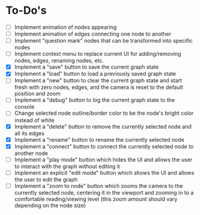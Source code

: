 # To-Do's

- [ ] Implement animation of nodes appearing
- [ ] Implement animation of edges connecting one node to another
- [ ] Implement "question mark" nodes that can be transformed into specific nodes
- [ ] Implement context menu to replace current UI for adding/removing nodes, edges, renaming nodes, etc.
- [x] Implement a "save" button to save the current graph state
- [x] Implement a "load" button to load a previously saved graph state
- [ ] Implement a "new" button to clear the current graph state and start fresh with zero nodes, edges, and the camera is reset to the default position and zoom
- [ ] Implement a "debug" button to log the current graph state to the console
- [ ] Change selected node outline/border color to be the node's bright color instead of white
- [x] Implement a "delete" button to remove the currently selected node and all its edges
- [x] Implement a "rename" button to rename the currently selected node
- [x] Implement a "connect" button to connect the currently selected node to another node
- [ ] Implement a "play mode" button which hides the UI and allows the user to interact with the graph without editing it
- [ ] Implement an explicit "edit mode" button which shows the UI and allows the user to edit the graph
- [ ] Implement a "zoom to node" button which zooms the camera to the currently selected node, centering it in the viewport and zooming in to a comfortable reading/viewing level (this zoom amount should vary depending on the node size)
